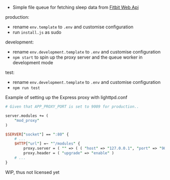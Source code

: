 
* Simple file queue for fetching sleep data from [Fitbit Web Api](https://dev.fitbit.com/build/reference/web-api)

production:

 * rename `env.template` to `.env` and customise configuration
 * run `install.js` as sudo

development:

 * rename `env.development.template` to `.env` and customise configuration
 * `npm start` to spin up the proxy server and the queue worker in development mode

test:

 * rename `env.development.template` to `.env` and customise configuration
 * `npm run test`

Example of setting up the Express proxy with lighttpd.conf

```perl
# Given that APP_PROXY_PORT is set to 9009 for production..

server.modules += (
    "mod_proxy"
)

$SERVER["socket"] == ":80" {
    # ...
    $HTTP["url"] =~ "^/modules" {
        proxy.server = ( "" => ( ( "host" => "127.0.0.1", "port" => "9009" ) ) )
        proxy.header = ( "upgrade" => "enable" )
    # ...
}
```

WIP, thus not licensed yet
